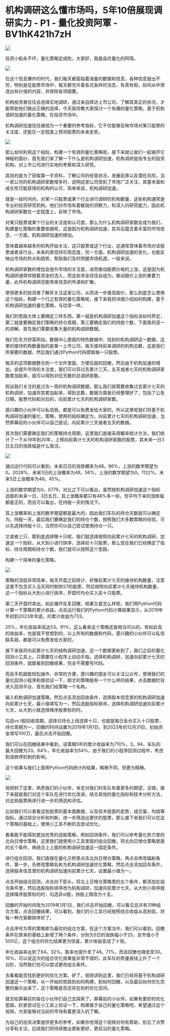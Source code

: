 # 机构调研这么懂市场吗，5年10倍展现调研实力 - P1 - 量化投资阿覃 - BV1hK421h7zH

![](img/582e28d4e7f1621ba9a683236dbc60be_0.png)

投资小船永不坏，量化策略定成败，大家好，我是品优量化的阿晴。

![](img/582e28d4e7f1621ba9a683236dbc60be_2.png)

在这个信息爆炸的时代，我们每天都面临着海量的数据和信息，各种信息层出不穷，特别是在股票市场中，每天都充斥着各式各样的消息，有真有假，如何从中筛选出有价值的内容，并排除各项纲要。

机构投资者往往会选择实地调研，通过亲自拜访上市公司，了解其真正的状况，才能帮助他们做出正确的选择，今天我将教大家探讨一个有趣的量化策略，基于机构调研加速的量化策略，在投资市场中。

机构调研加速往往被视为一个重要的参考指标，它不仅能够反映市场对某只股票的关注度，还能在一定程度上预测股票的未来走势。



![](img/582e28d4e7f1621ba9a683236dbc60be_4.png)

那么如何利用这个指标，构建一个有效的量化策略呢，接下来就让我们一起揭开它神秘的面纱，首先我们来了解一下什么是机构调研加速，机构调研是指专业的投资机构，对上市公司进行实地的考察和深入研究。

其目的是为了获取第一手资料，了解公司的经营状况，发展前景以及潜在风险，当一家公司的机构调研家数增多时，说明这家公司受到了市场广泛关注，其基本面和成长性可能获得的机构的认可，简单来说，机构调研加速。

就是一段时间内，对某一只股票或某个行业进行调研的机构数量，这些机构通常是专业的投资研究机构，他们对市场有着敏锐的洞察力，和深入的研究能力，因此机构调研家数在一定程度上，反映了市场。

对某只股票或某个行业的关注度和认可度，那么为什么机构调研家数会成为我们，构建量化策略的重要依据呢，这是因为机构调研加速，其背后蕴含着丰富的市场信息，一方面，机构调研加速的增加。

意味着越来越多的机构开始关注，这只股票或这个行业，这通常意味着市场对该股票或者该行业，未来的表现持乐观态度，另一方面，机构调研加速的变化，也能反映出市场的热点和趋势，帮助我们及时把握市场机遇，一般来说。

机构调研家数的增加会提升市场的关注度，进而推动股票价格的上涨，这是因为机构调研通常伴随着资金的流入，而这些资金往往会成为，推动股价上涨的重要力量，此外机构调研还能带来信息的传递和扩散。

使得更多的投资者了解并关注这家公司，从而进一步推高股价，那么到底怎么使用这个指标，构建一个行之有效的量化策略呢，接下来我将详细介绍如何构建，基于机构调研加速的量化策略，与往常一样。

我们的思路大体上要确定三样东西，第一就是机构调研加速这个指标该如何界定，第二就是要确定我们策略的持仓周期，第三要确定我们的持股个数，下面我将逐一的讲解，首先我们需要收集大量的机构调研数据。

我们在东方财富网站，数据中心里面的特色数据中，找到的机构调研这一数据，这里的接待机构数量指的是某一上市公司，每天接待前来调研的机构总数，这是我们所需要的数据，然后我们通过Python代码爬取每一只股票。

每天的这项数据整合到一个文件里面，方便后面的回撤，然后由于机构加速的增加，会提升市场的关注度，我们可以将过去累计三天，五天或者七天的机构调研家数累加起来，就可以得到对应天数的总调研家数。

假设我们关注的是过去一周的机构调研数据，那么我们就需要收集过去累计七天的机构调研，加速将其累加起来，得到总数，数据方面我已经整理好了，包括了公告日期，股票代码和对应的，向前累计七天的机构调研家数。

感兴趣的小伙伴可以私信我，都是可以免费发给大家的，所以这里呢我们将基于机构调研加速的量化，策略，使用的指标确定为，向前累计七天的机构调研加速，当然屏幕前的小伙伴可以自己尝试，向前累计三天或者五天的数据。

其次我们需要确定我们的策略持仓周期，这里我们直接采用概率统计方法，我们统计了一下从19年到20年，上榜向前累计七天的机构调研家数的股票，其未来一日3日五日的涨跌幅是什么情况。



![](img/582e28d4e7f1621ba9a683236dbc60be_6.png)

通过运行代码可以看到，未来日日的涨跌概率为48。96%，上涨的数学期望为0。2028%，未来3日的上涨概率为48。56%，上涨的数学期望为0。1122%，未来5日上涨概率为48。45%。

上涨的数学期望为0。0779，对比之下可以看出，虽然按机构调研加速这个指标选取的未来一日，3日五日，其上涨概率都只有48%多一些，但平均下来的涨跌幅都是正的，而且可以看出，在持股一天的情况下。

其上涨概率和上涨的数学期望都是最大的，因此我们车队的持仓天数就可以确定为，持股一天，最后我们要确定我们的持仓个数，按照我们大多数策略的经验，可以先选择持股十只，当然你可以自己尝试使用持仓一只。

又或者三只，那到底选择哪十只呢，我们就选择按照向前累计七天的机构调研，加速这一个指标，从大到小进行排序，选择前十只股票，那么现在我们已经确定了指标，持仓周期和持仓个数，我们就可以按照这个思路。

构建一个简单的量化策略。

![](img/582e28d4e7f1621ba9a683236dbc60be_8.png)

策略的流程非常简单，每天开盘之前统计，好像前累计七天的接待机构数量，注意这里不包含买入当天同时剔除S7的股票，然后按照向前累计七天接待机构数量，这一个指标从大到小进行排序，开盘时均仓买入前十只股票。

第二天开盘时卖出，如此循环反复回撤，结果又是怎么样呢，我们用Python代码计算一下策略的累计收益，点击运行我们的Python代码计算结果显示，从2019年年初到2023年年底，的累计收益为733。

25%，年化收益率高达53。91%，这么看来这个策略还是相当可以的，有如此高的收益率，也是我不曾想到的，以上所有的数据和代码，感兴趣的小伙伴可以私信联系我，都是可以免费发给大家的。

接下来我将向前累计七天的结构调研加速，这一个数据更新到了，我们之前的量化回测小工具上，只需要在小程序上动动手指，选择机构调研，加速向前累计七天的回测条件，就能看到回撤结果，完全不需要写代码。

而且手机就能轻松操作，非常的方便，感兴趣的朋友可以关注公众号，使用我们的量化回测小程序和我验证一下，刚才的策略能有一个什么样的结果，点击数据栏目进入回测平台，首先我们给策略一个名称。

输入机构调研加速策略，然后点击添加回收条件，选择股本信息里的机构调研加速向前累计七天，最小值填写为一，然后选股指标排序，选择机构调研加速向前累计七天，从大到小就选择降序股票标的时。

勾选vs t股回收周期，选择日持仓上线选择十只，也就是每日金仓买入十只股票，持仓周期为一，回撤的时间设置为2019年1月1日，到2023年的12月31日，初始资金填写100万，最后点击开始回撤。

我们可以在回撤结果中看到，该策略5年的累计收益率为710%，3。94，车队的最大回撤为33。64%，年化收益率为54%，由于我们的小程序回测过程中，考虑到涨跌停机制的影响。

这个结果与我们上面用Python代码统计的结果，略微不同，但更为精确。

![](img/582e28d4e7f1621ba9a683236dbc60be_10.png)

视频到了这里，熟悉我们的小伙伴，肯定对我们的车队有着更多的期望，没错，接下来就是我们对这个车队在进行优化改进，结合其他的量化指标和技术分析方法，对这些股票再进行进一步的筛选和评估。

比如我们可以查看这些股票的基本面数据，以及技术层面的走势，成交量，均线等指标，通过综合分析和判断，进一步筛选出更优的股票，那么接下来我们可以在这个策略的基础上，使用小工具不断的去尝试优化。

看看能不能得到更加优秀的选股策略，例如回测条件，我们可以参考量化势力里的北向日增仓策略，这里我们就使用小工具里面的组合回撤，将北向日增仓策略里面的五个条件，再结合上上面的机构调研加速这一固定条件。

进行组合回测，我们直接在量化示例里点击北向日增仓策略，再点击修改辐射条件，第一步，先修改策略名称为机构调研加速优化策略，然后点击添加回车条件，选择股本信息里的机构调研加速向前累计七天，设置最小值为一。

点击开始组合回测，点击向下箭头，将北上日增仓策略里的五个条件，都添加在组合条件里，然后选股指标排序改为机构调研，加速向前累计七天，从大到小排序就选择降序股票标的时，勾选非st股，持股上限改为十支。

回撤的开始时间改为2019年1月1日，我们点击开始回撤，可以看见总共有31种组合方案，点击回撤结果，可以看到，我们的小工具已经按照综合收益从高到低，将每一种方案都排序好了。

点击序号为零的策略即为最优的组合方案，在这个方案当中，我们可以看到，回撤条件在原来的基础上新增了两个条件，分别为5日的涨跌幅小于25，总市值小于500亿，这个组合的优化结果更为惊喜，累计收益变成了十倍。

年化收益率达到了64。32%，胜率也提升至了48。71%，而且回撤也降低至30。16%，可以说这次的组合优化效果是非常不错的，此车队的质量直线上升了一个台阶，当然我们也可以尝试更改组合条件。

去看看能否找到更好的优化方案，好了，视频讲到这里，我们已经将基于机构调研加速这一个策略，从一开始的思路到如何构建，到如何回撤，以及最后如何优化完整的展示出来了，这个策略是否还存在别的优化空间。

就交给屏幕前的各位小伙伴们自己去探索了，屏幕前的小伙伴，如果有更好的优化思路，赶紧尝试在小工具上验证一下，构建属于自己的量化策略吧，希望通过这个视频，大家能够对当前的市场有着更深入的了解。

为自己的投资决策提供更多的参考，如果你觉得这个视频对你有帮助，别忘了点赞分享和关注，后续我们将持续推出更新更好，更前沿的量化策略。

